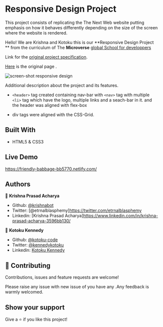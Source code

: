# Responsive Design Project

This project consists of replicating the The Next Web website putting emphasis on how it behaves differently depending on the size of the screen where the website is rendered.

Hello! We are Krishna and Kotoku this is our **Responsive Design Project ** from the curriculum of The **Microverse** [global School for developpers](https://www.microverse.org/)

Link for the [original project specification](https://www.theodinproject.com/courses/html5-and-css3/lessons/building-with-responsive-design).

[Here](https://thenextweb.com/) is the original page .

![screen-shot responsive design](https://user-images.githubusercontent.com/40334904/75451790-34dd2d00-5999-11ea-9682-2f1fe687e293.PNG)

Additional description about the project and its features.

- `<header>` tag created containing nav-bar with `<nav>` tag with multiple `<li>` tag which have the logo, multiple links and a seach-bar in it.
  and the header was aligned with flex-box

* div tags were aligned with the CSS-Grid.

## Built With

- HTML5 & CSS3

## Live Demo

https://friendly-babbage-bb5770.netlify.com/

## Authors

👤 **Krishna Prasad Acharya**

- Github: [@krishnabot](https://github.com/Krishnabot)
- Twitter: [@etrnalblasphemy]https://twitter.com/etrnalblasphemy
- Linkedin: [Krishna Prasad Acharya]https://www.linkedin.com/in/krishna-prasad-acharya-3596bb130/

👤 **Kotoku Kennedy**

- Github: [@kotoku-code](https://github.com/kotoku-code)
- Twitter: [@kennedykotoku](https://twitter.com/kennedykotoku)
- Linkedin: [Kotoku Kennedy](www.linkedin.com/in/kotoku-kennedy-5b04a9128)

## 🤝 Contributing

Contributions, issues and feature requests are welcome!

Please raise any issue with new issue of you have any .Any feedback is warmly welcomed.

## Show your support

Give a ⭐️ if you like this project!
